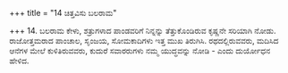 +++
title = "14 ಚಿತ್ತವಿಸು ಬಲರಾಮ"

+++
14. ಬಲರಾಮ ಕೇಳು, ಶತ್ರುಗಳಾದ ಪಾಂಡವರಿಗೆ ನಿನ್ನನ್ನು ತೆತ್ತುಕೊಂಡಿರುವ ಕೃಷ್ಣನೇ ಸರಿಯಾಗಿ ನೋಡು. ರಾಜೋತ್ತಮರಾದ ಪಾಂಚಾಲ, ಸೃಂಜಯ, ಸೋಮಕಾದಿಗಳು ಇತ್ತ ಮುಖ ತಿರುಗಿಸಿ. ರಥದಲ್ಲಿರುವವರು, ಮದಿಸಿದ ಆನೆಗಳ ಮೇಲೆ ಕುಳಿತಿರುವವರು, ಕುದುರೆ ಸವಾರರುಗಳು ನಮ್ಮ ಯುದ್ಧವನ್ನು ನೋಡಿ - ಎಂದು ದುರ್ಯೋಧನ ಹೇಳಿದ.